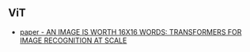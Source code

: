 ## ViT
- [paper - AN IMAGE IS WORTH 16X16 WORDS:
TRANSFORMERS FOR IMAGE RECOGNITION AT SCALE](https://arxiv.org/pdf/2010.11929.pdf)  
